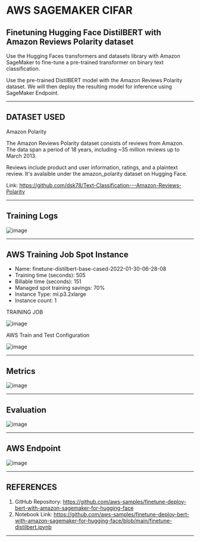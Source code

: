 # AWS SAGEMAKER CIFAR

## Finetuning Hugging Face DistilBERT with Amazon Reviews Polarity dataset

Use the Hugging Faces transformers and datasets library with Amazon SageMaker to fine-tune a pre-trained transformer on binary text classification.

Use the pre-trained DistilBERT model with the Amazon Reviews Polarity dataset. We will then deploy the resulting model for inference using SageMaker Endpoint.

---

## DATASET USED

Amazon Polarity

The Amazon Reviews Polarity dataset consists of reviews from Amazon. The data span a period of 18 years, including ~35 million reviews up to March 2013.

Reviews include product and user information, ratings, and a plaintext review. It's avalaible under the amazon_polarity dataset on Hugging Face.

Link: <https://github.com/dsk78/Text-Classification---Amazon-Reviews-Polarity>

---

## Training Logs

![image](https://user-images.githubusercontent.com/15984084/151690743-4805b0c1-d797-4a50-be80-aa74593fa899.png)

---

## AWS Training Job Spot Instance

- Name: finetune-distilbert-base-cased-2022-01-30-06-28-08
- Training time (seconds): 505
- Billable time (seconds): 151
- Managed spot training savings: 70%
- Instance Type: ml.p3.2xlarge
- Instance count: 1

TRAINING JOB

![image](https://user-images.githubusercontent.com/15984084/151690679-5af62543-9d05-43f8-a0ab-81db55c7577c.png)

AWS Train and Test Configuration

![image](https://user-images.githubusercontent.com/15984084/151690933-633d6e60-74ac-458f-88fd-d543ad0baee0.png)

---

## Metrics

![image](https://user-images.githubusercontent.com/15984084/151690731-d5b28b29-b5d2-499b-b539-6fef40d9a6b2.png)

---

## Evaluation

![image](https://user-images.githubusercontent.com/15984084/151690755-9ea8233b-0c06-4856-baca-9c5eb6a668b8.png)

---

## AWS Endpoint

![image](https://user-images.githubusercontent.com/15984084/151690694-da38f2a0-094d-432c-b3ec-47b0b6c51964.png)

---

## REFERENCES

1. GitHub Repository: <https://github.com/aws-samples/finetune-deploy-bert-with-amazon-sagemaker-for-hugging-face>
2. Notebook Link: <https://github.com/aws-samples/finetune-deploy-bert-with-amazon-sagemaker-for-hugging-face/blob/main/finetune-distilbert.ipynb>

---
